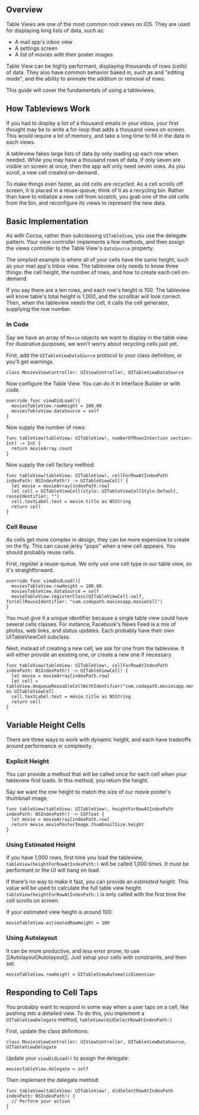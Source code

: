 ## Overview

Table Views are one of the most common root views on iOS. They are used for displaying long lists of data, such as:

* A mail app's inbox view
* A settings screen
* A list of movies with their poster images

Table View can be highly performant, displaying thousands of rows (*cells*) of data. They also have common behavior baked in, such as and "editing mode", and the ability to animate the addition or removal of rows.

This guide will cover the fundamentals of using a tableviews.

## How Tableviews Work

If you had to display a list of a thousand emails in your inbox, your first thought may be to write a for-loop that adds a thousand views on screen. This would require a lot of memory, and take a long time to fill in the data in each views.

A tableview fakes large lists of data by only loading up each row when needed. While you may have a thousand rows of data, if only seven are visible on screen at once, then the app will only need seven rows. As you scroll, a new cell created on-demand.

To make things even faster, as old cells are *recycled*. As a cell scrolls off screen, it is placed in a reuse-queue; think of it as a recycling bin. Rather than have to initialize a new cell from scratch, you grab one of the old cells from the bin, and reconfigure its views to represent the new data.

## Basic Implementation

As with Cocoa, rather than subclassing `UITableView`, you use the delegate pattern. Your view controller implements a few methods, and then assign the views controller to the Table View's `dataSource` property.

The simplest example is where all of your cells have the same height, such as your mail app's Inbox view. The tableview only needs to know three things: the cell height, the number of rows, and how to create each cell on-demand.

If you say there are a ten rows, and each row's height is 100. The tableview will know table's total height is 1,000, and the scrollbar will look correct. Then, when the tableview needs the cell, it calls the cell generator, supplying the row number.

### In Code

Say we have an array of `Movie` objects we want to display in the table view. For illustrative purposes, we won't worry about recycling cells just yet.

First, add the `UITableViewDataSource` protocol to your class definition, or you'll get warnings.

```
class MoviesViewController: UIViewController, UITableViewDataSource
```

Now configure the Table View. You can do it in Interface Builder or with code.

```
override func viewDidLoad(){
  moviesTableView.rowHeight = 100.00
  moviesTableView.dataSource = self
}
```

Now supply the number of rows:

```
func tableView(tableView: UITableView!, numberOfRowsInSection section: Int) -> Int {
  return movieArray.count
}
```

Now supply the cell factory method:

```
func tableView(tableView: UITableView!, cellForRowAtIndexPath indexPath: NSIndexPath!) -> UITableViewCell! {
  let movie = movieArray[indexPath.row]
  let cell = UITableViewCell(style: UITableViewCellStyle.Default, reuseIdentifier: "")
  cell.textLabel.text = movie.title as NSString
  return cell
}
```

### Cell Reuse

As cells get more complex in design, they can be more expensive to create on the fly. This can cause jerky "pops" when a new cell appears. You should probably reuse cells.

First, register a reuse-queue. We only use one cell type in our table view, so it's straightforward.

```
override func viewDidLoad(){
  moviesTableView.rowHeight = 100.00
  moviesTableView.dataSource = self
  movieTableView.registerClass(UITableViewCell.self, forCellReuseIdentifier: "com.codepath.moviesapp.movieCell")
}
```

You must give it a unique identifier because a single table view could have several cells classes. For instance, Facebook's News Feed is a mix of photos, web links, and status updates. Each probably have their own UITableViewCell subclass.

Next, instead of creating a new cell, we ask for one from the tableview. It will either provide an existing one, or create a new one if necessary.

```
func tableView(tableView: UITableView!, cellForRowAtIndexPath indexPath: NSIndexPath!) -> UITableViewCell! {
  let movie = movieArray[indexPath.row]
  let cell = tableView.dequeueReusableCellWithIdentifier("com.codepath.moviesapp.movieCell") as UITableViewCell
  cell.textLabel.text = movie.title as NSString
  return cell
}
```

## Variable Height Cells

There are three ways to work with dynamic height, and each have tradeoffs around performance or complexity.

### Explicit Height

You can provide a method that will be called once for each cell when your tableview first loads. In this method, you return the height.

Say we want the row height to match the size of our movie poster's thumbnail image.

```
func tableView(tableView: UITableView!, heightForRowAtIndexPath indexPath: NSIndexPath!) -> CGFloat {
  let movie = movieArray[indexPath.row]
  return movie.moviePosterImage.thumbnailSize.height
}
```

### Using Estimated Height

If you have 1,000 rows, first time you load the tableview, `tableView(heightForRowAtIndexPath:)` will be called 1,000 times. It must be performant or the UI will hang on load.

If there's no way to make it fast, you can provide an *estimated height*. This value will be used to calculate the full table view height. `tableView(heightForRowAtIndexPath:)` is only called with the first time the cell scrolls on screen.

If your estimated view height is around 100:

```
movieTableView.estimatedRowHeight = 100
```

### Using Autolayout

It can be more productive, and less error prone, to use [[Autolayout|Autolayout]]. Just setup your cells with constraints, and then set:

```
movieTableView.rowHeight = UITableViewAutomaticDimension
```

## Responding to Cell Taps

You probably want to respond in some way when a user taps on a cell, like pushing into a detailed view. To do this, you implement a `UITableViewDelegate` method, `tableView(didSelectRowAtIndexPath:)`

First, update the class definitions:

```
class MoviesViewController: UIViewController, UITableViewDataSource, UITableViewDelegate
```

Update your `viewDidLoad()` to assign the delegate:

```
moviesTableView.delegate = self
```

Then implement the delegate method:

```
func tableView(tableView: UITableView!, didSelectRowAtIndexPath indexPath: NSIndexPath!) {
  // Perform your action
}
```